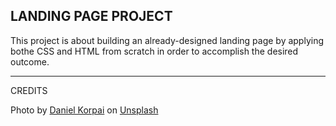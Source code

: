 ## LANDING PAGE PROJECT

This project is about building an already-designed landing page by applying bothe CSS and HTML from scratch in order to accomplish the desired outcome.

---

CREDITS

Photo by <a href="https://unsplash.com/@danielkorpai?utm_source=unsplash&utm_medium=referral&utm_content=creditCopyText">Daniel Korpai</a> on <a href="https://unsplash.com/s/photos/ux-design?utm_source=unsplash&utm_medium=referral&utm_content=creditCopyText">Unsplash</a>
